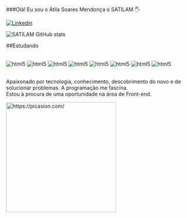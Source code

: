 ###Olá! Eu sou o Átila Soares Mendonça o SATILAM 🖐️

[![Linkedin](https://img.shields.io/badge/LinkedIn-0077B5?style=for-the-badge&logo=linkedin&logoColor=white)](https://www.linkedin.com/in/%C3%A1tila-soares-mendon%C3%A7a-793513b3/)


![SATILAM GitHub stats](https://github-readme-stats.vercel.app/api?username=SATILAM&show_icons=true&theme=dracula)

##Estudando

<div style="display: inline_block"><br/>
  <img align="center" alt="html5" src="https://img.shields.io/badge/HTML5-E34F26?style=for-the-badge&logo=html5&logoColor=white" />
    <img align="center" alt="html5" src="https://img.shields.io/badge/CSS3-1572B6?style=for-the-badge&logo=css3&logoColor=white" />
      <img align="center" alt="html5" src="https://img.shields.io/badge/JavaScript-F7DF1E?style=for-the-badge&logo=javascript&logoColor=black" />
       <img align="center" alt="html5" src="https://img.shields.io/badge/React-20232A?style=for-the-badge&logo=react&logoColor=61DAFB" />
         <img align="center" alt="html5" src="https://img.shields.io/badge/Sass-CC6699?style=for-the-badge&logo=sass&logoColor=white" /> 
         <img align="center" alt="html5" src="https://img.shields.io/badge/Bootstrap-563D7C?style=for-the-badge&logo=bootstrap&logoColor=white" /> 
         <img align="center" alt="html5" src="https://img.shields.io/badge/MySQL-00000F?style=for-the-badge&logo=mysql&logoColor=white" /> 
         <img align="center" alt="html5" src="https://img.shields.io/badge/jQuery-0769AD?style=for-the-badge&logo=jquery&logoColor=white" /> 
</div><br/>

 Apaixonado por tecnologia, conhecimento, descobrimento do novo e de solucionar problemas. A programação me fascina.<br/>
 Estou à procura de uma oportunidade na área de Front-end.

<a href="https://picasion.com/"><img src="https://i.picasion.com/pic92/3479df614a5e8cb42dacd0dabe5de109.gif" width="300" height="300" border="0" alt="https://picasion.com/" /></a><br /><a href="https://picasion.com/">
  
